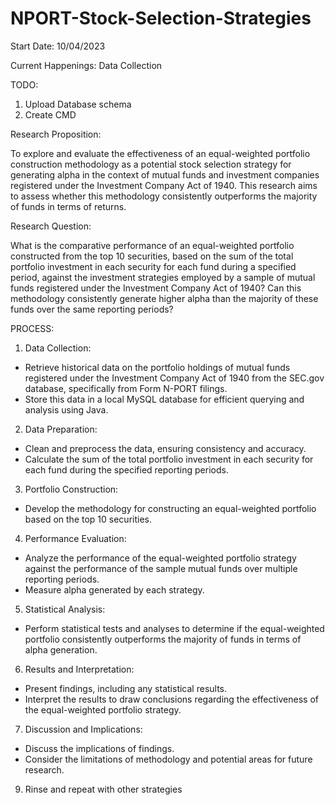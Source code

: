 # NPORT-Stock-Selection-Strategies

Start Date: 10/04/2023

Current Happenings: Data Collection

TODO:
1. Upload Database schema
2. Create CMD

Research Proposition:

To explore and evaluate the effectiveness of an equal-weighted portfolio construction methodology as a potential stock selection strategy for generating alpha in the context of mutual funds and investment companies registered under the Investment Company Act of 1940. This research aims to assess whether this methodology consistently outperforms the majority of funds in terms of returns.

Research Question:

What is the comparative performance of an equal-weighted portfolio constructed from the top 10 securities, based on the sum of the total portfolio investment in each security for each fund during a specified period, against the investment strategies employed by a sample of mutual funds registered under the Investment Company Act of 1940? Can this methodology consistently generate higher alpha than the majority of these funds over the same reporting periods?

PROCESS:

1. Data Collection:
  - Retrieve historical data on the portfolio holdings of mutual funds registered under the Investment Company Act of 1940 from the SEC.gov database, specifically from Form N-PORT filings.
  - Store this data in a local MySQL database for efficient querying and analysis using Java.

2. Data Preparation:
  - Clean and preprocess the data, ensuring consistency and accuracy.
  - Calculate the sum of the total portfolio investment in each security for each fund during the specified reporting periods.

3. Portfolio Construction:
  - Develop the methodology for constructing an equal-weighted portfolio based on the top 10 securities.

4. Performance Evaluation:
  - Analyze the performance of the equal-weighted portfolio strategy against the performance of the sample mutual funds over multiple reporting periods.
  - Measure alpha generated by each strategy.

5. Statistical Analysis:
  - Perform statistical tests and analyses to determine if the equal-weighted portfolio consistently outperforms the majority of funds in terms of alpha generation.

6. Results and Interpretation:
  - Present findings, including any statistical results.
  - Interpret the results to draw conclusions regarding the effectiveness of the equal-weighted portfolio strategy.

7. Discussion and Implications:
  - Discuss the implications of findings.
  - Consider the limitations of methodology and potential areas for future research.

9. Rinse and repeat with other strategies
